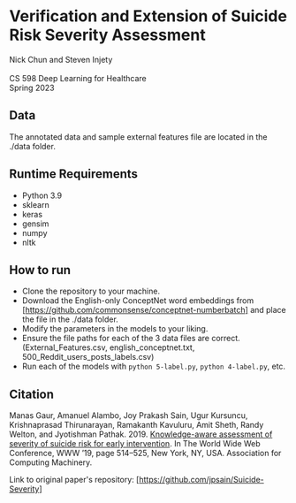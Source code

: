 # Verification and Extension of Suicide Risk Severity Assessment
Nick Chun and Steven Injety \
\
CS 598 Deep Learning for Healthcare \
Spring 2023

## Data
The annotated data and sample external features file are located in the ./data folder.

## Runtime Requirements
- Python 3.9
- sklearn
- keras
- gensim
- numpy
- nltk

## How to run
- Clone the repository to your machine.
- Download the English-only ConceptNet word embeddings from [https://github.com/commonsense/conceptnet-numberbatch] and place the file in the ./data folder.
- Modify the parameters in the models to your liking.
- Ensure the file paths for each of the 3 data files are correct. (External_Features.csv, english_conceptnet.txt, 500_Reddit_users_posts_labels.csv)
- Run each of the models with ```python 5-label.py```, ```python 4-label.py```, etc.

## Citation
Manas Gaur, Amanuel Alambo, Joy Prakash Sain, Ugur Kursuncu, Krishnaprasad Thirunarayan, Ramakanth
Kavuluru, Amit Sheth, Randy Welton, and Jyotishman Pathak. 2019. [Knowledge-aware assessment
of severity of suicide risk for early intervention](https://doi.org/10.1145/3308558.3313698). In The World Wide Web Conference, WWW ’19, page
514–525, New York, NY, USA. Association for Computing Machinery.

Link to original paper's repository: [https://github.com/jpsain/Suicide-Severity]